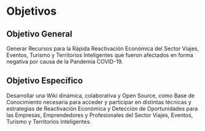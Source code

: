 # Objetivos

## Objetivo General

Generar Recursos para la Rápida Reactivación Económica del Sector Viajes,
Eventos, Turismo y Territorios Inteligentes que fueron afectados en forma
negativa por causa de la Pandemia COVID-19.

## Objetivo Específico

Desarrollar una Wiki dinámica, colaborativa y Open Source, como
Base de Conocimiento necesaria para acceder y participar en distintas técnicas y
estrategias de Reactivación Económica y Detección de Oportunidades para las 
Empresas, Emprendedores y Profesionales del Sector Viajes, Eventos, Turismo y
Territorios Inteligentes.
